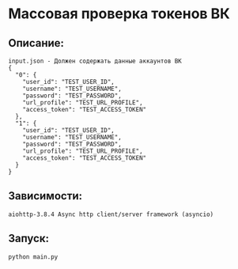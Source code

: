 # Массовая проверка токенов ВК

## Описание:
    input.json - Должен содержать данные аккаунтов ВК
    {
      "0": {
        "user_id": "TEST_USER_ID",
        "username": "TEST_USERNAME",
        "password": "TEST_PASSWORD",
        "url_profile": "TEST_URL_PROFILE",
        "access_token": "TEST_ACCESS_TOKEN"
      },
      "1": {
        "user_id": "TEST_USER_ID",
        "username": "TEST_USERNAME",
        "password": "TEST_PASSWORD",
        "url_profile": "TEST_URL_PROFILE",
        "access_token": "TEST_ACCESS_TOKEN"
      }
    }

## Зависимости:
    aiohttp-3.8.4 Async http client/server framework (asyncio)

## Запуск:
    python main.py